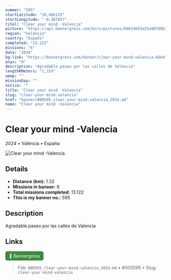 ```yaml
---
nummer: "595"
startLatitude: "39,466133"
startLongitude: "-0,387857"
titel: "Clear your mind -Valencia"
picture: "https://api.bannergress.com/bnrs/pictures/60b33693a25a907d8635e803d0a96741"
region: "València"
country: "España"
completed: "13.122"
missions: "6"
date: "2024"
bg-link: "https://bannergress.com/banner/clear-your-mind-valencia-6de4"
onyx: "0"
description: "Agradable paseo por las calles de Valencia"
lengthKMeters: "1,319"
umap: ""
missionDay: ""
notice: ""
title: "Clear your mind -Valencia"
slug: "clear-your-mind-valencia"
href: "banner/000595_clear-your-mind-valencia_2024.md"
name: "Clear your mind -Valencia"
---
```

# Clear your mind -Valencia

*2024* • València • España

![Clear your mind -Valencia](https://api.bannergress.com/bnrs/pictures/60b33693a25a907d8635e803d0a96741)



## Details
- **Distance (km):** 1.32
- **Missions in banner:** 6
- **Total missions completed:** 13.122
- **This is my banner no.:** 595



## Description
Agradable paseo por las calles de Valencia



## Links
<a href="https://bannergress.com/banner/clear-your-mind-valencia-6de4" target="_blank" style="display:inline-block;margin-right:8px;padding:6px 12px;background:#3c8b3c;color:#fff;text-decoration:none;border-radius:6px;">🔗 Bannergress</a>



> File: `000595_clear-your-mind-valencia_2024.md`
> • #000595
> • Slug: `clear-your-mind-valencia`
